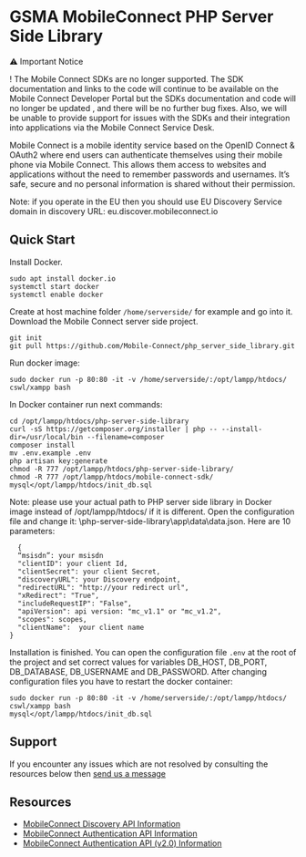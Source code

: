 GSMA MobileConnect PHP Server Side Library
==============================================================================================================


:warning: Important Notice

! The Mobile Connect SDKs are no longer supported. The SDK documentation and links to the code will continue to be available on the Mobile Connect Developer Portal but the SDKs documentation and code will no longer be updated , and there will be no further bug fixes. Also, we will be unable to provide support for issues with the SDKs and their integration into applications via the Mobile Connect Service Desk.

Mobile Connect is a mobile identity service based on the OpenID Connect & OAuth2 where end users can authenticate themselves using their mobile phone via Mobile Connect. This allows them access to websites and applications without the need to remember passwords and usernames. It’s safe, secure and no personal information is shared without their permission.

Note: if you operate in the EU then you should use EU Discovery Service domain in discovery URL: eu.discover.mobileconnect.io

## Quick Start
Install Docker.
```posh
sudo apt install docker.io
systemctl start docker
systemctl enable docker
```
Create at host machine folder <code class="java-lang">/home/serverside/</code> for example and go into it.
Download the Mobile Connect server side project.
```posh
git init
git pull https://github.com/Mobile-Connect/php_server_side_library.git
```
Run docker image:
```posh
sudo docker run -p 80:80 -it -v /home/serverside/:/opt/lampp/htdocs/ cswl/xampp bash
```
In Docker container run next commands:
```posh
cd /opt/lampp/htdocs/php-server-side-library
curl -sS https://getcomposer.org/installer | php -- --install-dir=/usr/local/bin --filename=composer
composer install
mv .env.example .env
php artisan key:generate
chmod -R 777 /opt/lampp/htdocs/php-server-side-library/
chmod -R 777 /opt/lampp/htdocs/mobile-connect-sdk/
mysql</opt/lampp/htdocs/init_db.sql 
```
Note: please use your actual path to PHP server side library in Docker image instead of /opt/lampp/htdocs/ if it is different.
Open the configuration file and change it: \php-server-side-library\app\data\data.json.
Here are 10 parameters:
```posh
  {
  “msisdn”: your msisdn
  "clientID": your client Id,
  "clientSecret": your client Secret,
  "discoveryURL": your Discovery endpoint,
  "redirectURL": "http://your redirect url",
  "xRedirect": "True",
  "includeRequestIP": "False",
  "apiVersion": api version: "mc_v1.1" or "mc_v1.2",
  "scopes": scopes,
  "clientName":  your client name
}
```
Installation is finished.
You can open the configuration file <code class="java-lang">.env</code> at the root of the project and set correct values for variables DB_HOST, DB_PORT, DB_DATABASE, DB_USERNAME and DB_PASSWORD. 
After changing configuration files you have to restart the docker container:
```posh
sudo docker run -p 80:80 -it -v /home/serverside/:/opt/lampp/htdocs/ cswl/xampp bash
mysql</opt/lampp/htdocs/init_db.sql 
```

## Support

If you encounter any issues which are not resolved by consulting the resources below then [send us a message](https://developer.mobileconnect.io/content/contact-us)

## Resources

- [MobileConnect Discovery API Information](https://developer.mobileconnect.io/discovery-api)
- [MobileConnect Authentication API Information](https://developer.mobileconnect.io/mobile-connect-api)
- [MobileConnect Authentication API (v2.0) Information](https://developer.mobileconnect.io/mobile-connect-profile-v2-0)

